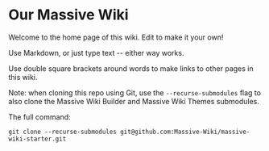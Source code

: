 # Our Massive Wiki

Welcome to the home page of this wiki. Edit to make it your own!

Use Markdown, or just type text -- either way works.

Use double square brackets around words to make links to other pages in this wiki.

Note: when cloning this repo using Git, use the `--recurse-submodules` flag to also clone the Massive Wiki Builder and Massive Wiki Themes submodules.

The full command:

```shell
git clone --recurse-submodules git@github.com:Massive-Wiki/massive-wiki-starter.git
```
